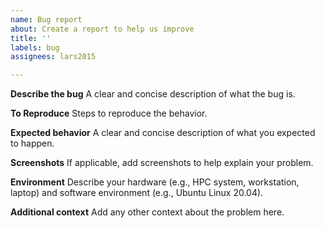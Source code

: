 ```yaml
---
name: Bug report
about: Create a report to help us improve
title: ''
labels: bug
assignees: lars2015

---
```


**Describe the bug**
A clear and concise description of what the bug is.

**To Reproduce**
Steps to reproduce the behavior.

**Expected behavior**
A clear and concise description of what you expected to happen.

**Screenshots**
If applicable, add screenshots to help explain your problem.

**Environment**
Describe your hardware (e.g., HPC system, workstation, laptop) and
software environment (e.g., Ubuntu Linux 20.04).

**Additional context**
Add any other context about the problem here.
